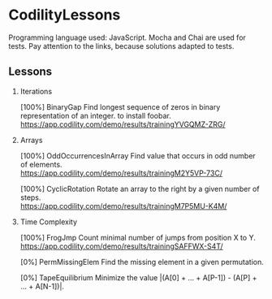 # CodilityLessons

Programming language used: JavaScript. 
Mocha and Chai are used for tests.
Pay attention to the links, because solutions adapted to tests.  

## Lessons

1. Iterations
   
   [100%] BinaryGap
   Find longest sequence of zeros in binary representation of an integer. to install foobar.
   https://app.codility.com/demo/results/trainingYVGQMZ-ZRG/
   
2. Arrays
   
   [100%] OddOccurrencesInArray
   Find value that occurs in odd number of elements.  
   https://app.codility.com/demo/results/trainingM2Y5VP-73C/
   
   [100%] CyclicRotation
   Rotate an array to the right by a given number of steps.  
   https://app.codility.com/demo/results/trainingM7P5MU-K4M/

3. Time Complexity

   [100%] FrogJmp
   Count minimal number of jumps from position X to Y.
   https://app.codility.com/demo/results/trainingSAFFWX-S4T/
   
   [0%] PermMissingElem
   Find the missing element in a given permutation.
   
   [0%] TapeEquilibrium
   Minimize the value |(A[0] + ... + A[P-1]) - (A[P] + ... + A[N-1])|.